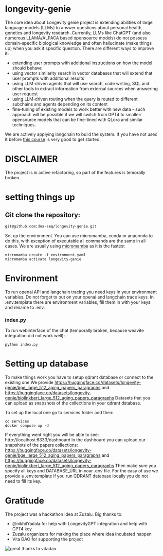 # longevity-genie

The core idea about Longevity genie project is extending abilities of large language models (LLMs) to answer questions about personal health, genetics and longevity research.
Currently, LLMs like ChatGPT (and also numerous LLAMA/ALPACA based opensource models) do not possess domain-specific biological knowledge and often hallucinate (make things up) when you ask it specific question.
There are different ways to improve it:
* extending user prompts with additional instructions on how the model should behave
* using vector similarity search in vector databases that will extend that user prompts with additional results
* using LLM-driven agents that will use search, code writing, SQL and other tools to extract information from external sources when answering user request
* using LLM-driven routing when the query is routed to different subchains and agents depending on its content
* fine-tuning of existing models to work better with new data - such approach will be possible if we will switch from GPT4 to smallerr opensource models that can be fine-tined with QLora and similar techniques.

We are actively applying langchain to build the system. If you have not used it before [this course](https://learn.deeplearning.ai/langchain) is very good to get started.

# DISCLAIMER

The project is in active refactoring, so part of the features is temorally broken.

# setting things up

## Git clone the repository:
```bash
git@github.com:dna-seq/longevity-genie.git
```
Set up the environment. You can use micromamba, conda or anaconda to do this, with exception of executable all commands are the same in all cases.
We are usually using [micromamba](https://mamba.readthedocs.io/en/latest/user_guide/micromamba.html) as it is the fastest
```
micromamba create -f environment.yaml
micromamba activate longevity-genie
```

# Environment

To run openai API and langchain tracing you need keys in your environment variables. 
Do not forget to put on your openai and langchain trace keys.
In .env.template there are environment variables, fill them in with your keys and rename to .env.


### index.py ###

To run webinterface of the chat (temporally broken, because weavite integration did not work well):
```
python index.py
```

# Setting up database #

To make things work you have to setup qdrant database or connect to the existing one
We provide https://huggingface.co/datasets/longevity-genie/bge_large_512_aging_papers_paragraphs and https://huggingface.co/datasets/longevity-genie/biolinkbert_large_512_aging_papers_paragraphs
Datasets that you can upload as snapshots of the collections in your qdrant database.

To set up the local one go to services folder and then:
```
cd services
docker compose up -d
```
If everything went right you will be able to see: http://localhost:6333/dashboard
In the dashboard you can upload our snapshots of the papers collections: https://huggingface.co/datasets/longevity-genie/bge_large_512_aging_papers_paragraphs and https://huggingface.co/datasets/longevity-genie/biolinkbert_large_512_aging_papers_paragraphs
Then make sure you specify all keys and DATABASE_URL in your .env file. For the easy of use we provide a .env.template
If you run QDRANT database locally you do not need to fill its key.

# Gratitude

The project was a hackathon idea at Zuzalu.
Big thanks to:

* @nikhilYadala for help with LongevityGPT integration and help with GPT4 key
* Zuzalu organizers for making the place where idea incubated happen
* Vita DAO for supporting the project

![great thanks to vitadao](https://avatars.githubusercontent.com/u/84313344?s=200&v=4)
